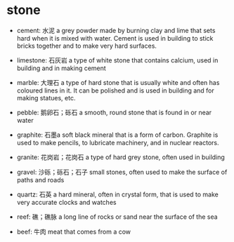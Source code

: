 # stone

- cement: 水泥 a grey powder made by burning clay and lime that sets hard when it is mixed with water. Cement is used in building to stick bricks together and to make very hard surfaces.
- limestone: 石灰岩 a type of white stone that contains calcium, used in building and in making cement
- marble: 大理石 a type of hard stone that is usually white and often has coloured lines in it. It can be polished and is used in building and for making statues, etc.

- pebble: 鹅卵石；砾石 a smooth, round stone that is found in or near water

- graphite: 石墨a soft black mineral that is a form of carbon. Graphite is used to make pencils, to lubricate machinery, and in nuclear reactors.
- granite: 花岗岩；花岗石 a type of hard grey stone, often used in building
- gravel: 沙砾；砾石；石子 small stones, often used to make the surface of paths and roads

- quartz: 石英 a hard mineral, often in crystal form, that is used to make very accurate clocks and watches

- reef: 礁；礁脉 a long line of rocks or sand near the surface of the sea
- beef: 牛肉 meat that comes from a cow
